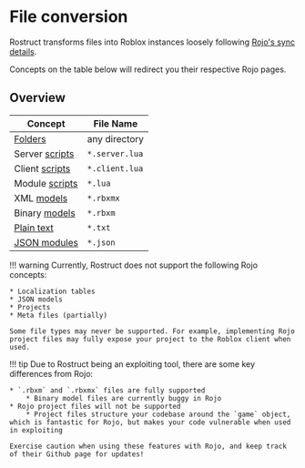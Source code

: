 # File conversion

Rostruct transforms files into Roblox instances loosely following [Rojo's sync details](https://rojo.space/docs/6.x/sync-details/).

Concepts on the table below will redirect you their respective Rojo pages.

## Overview

| Concept                                                                | File Name      |
| ---------------------------------------------------------------------- | -------------- |
| [Folders](https://rojo.space/docs/6.x/sync-details/#folders)           | any directory  |
| Server [scripts](https://rojo.space/docs/6.x/sync-details/#scripts)    | `*.server.lua` |
| Client [scripts](https://rojo.space/docs/6.x/sync-details/#scripts)    | `*.client.lua` |
| Module [scripts](https://rojo.space/docs/6.x/sync-details/#scripts)    | `*.lua`        |
| XML [models](https://rojo.space/docs/6.x/sync-details/#models)         | `*.rbxmx`      |
| Binary [models](https://rojo.space/docs/6.x/sync-details/#models)      | `*.rbxm`       |
| [Plain text](https://rojo.space/docs/6.x/sync-details/#plain-text)     | `*.txt`        |
| [JSON modules](https://rojo.space/docs/6.x/sync-details/#json-modules) | `*.json`       |

!!! warning
	Currently, Rostruct does not support the following Rojo concepts:

	* Localization tables
	* JSON models
	* Projects
	* Meta files (partially)

	Some file types may never be supported. For example, implementing Rojo project files may fully expose your project to the Roblox client when used.

!!! tip
	Due to Rostruct being an exploiting tool, there are some key differences from Rojo:

	* `.rbxm` and `.rbxmx` files are fully supported
    	* Binary model files are currently buggy in Rojo
	* Rojo project files will not be supported
    	* Project files structure your codebase around the `game` object, which is fantastic for Rojo, but makes your code vulnerable when used in exploiting

	Exercise caution when using these features with Rojo, and keep track of their Github page for updates!

